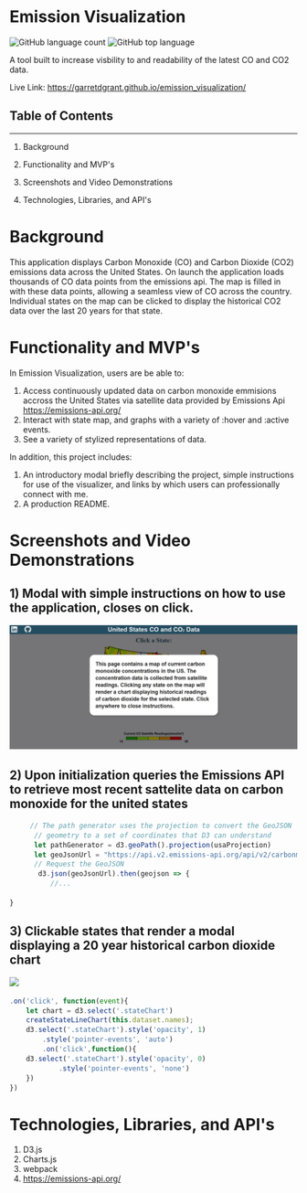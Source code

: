 # Emission Visualization

![GitHub language count](https://img.shields.io/github/languages/count/garretdgrant/emission_visualization?style=flat-square)
![GitHub top language](https://img.shields.io/github/languages/top/garretdgrant/emission_visualization)

A tool built to increase visbility to and readability of the latest CO and CO2 data.

Live Link: https://garretdgrant.github.io/emission_visualization/

Table of Contents
---
---

1) Background

2) Functionality and MVP's

3) Screenshots and Video Demonstrations

4) Technologies, Libraries, and API's


# Background


This application displays Carbon Monoxide (CO) and Carbon Dioxide (CO2) emissions data across the United States. On launch the application loads thousands of CO data points from the emissions api. The map is filled in with these data points, allowing a seamless view of CO across the country. Individual states on the map can be clicked to display the historical CO2 data over the last 20 years for that state. 


# Functionality and MVP's


In Emission Visualization, users are be able to:

1) Access continuously updated data on carbon monoxide emmisions accross the United States via satellite data provided by Emissions Api https://emissions-api.org/
2) Interact with state map, and graphs with a variety of :hover and :active events.
3) See a variety of stylized representations of data.

In addition, this project includes:

1) An introductory modal briefly describing the project, simple instructions for use of the visualizer, and links by which users can professionally connect with me.
2) A production README.

# Screenshots and Video Demonstrations

## 1) Modal with simple instructions on how to use the application, closes on click. 

![Getting Started](/public/ev_instruction_modal.jpg)

## 2) Upon initialization queries the Emissions API to retrieve most recent sattelite data on carbon monoxide for the united states

``` javascript
     // The path generator uses the projection to convert the GeoJSON
      // geometry to a set of coordinates that D3 can understand
      let pathGenerator = d3.geoPath().projection(usaProjection)
      let geoJsonUrl = "https://api.v2.emissions-api.org/api/v2/carbonmonoxide/geo.json?country=USA&begin=2021-02-01&end=2021-02-11&limit=7000&offset=0"
      // Request the GeoJSON
       d3.json(geoJsonUrl).then(geojson => {
          //...
       
}
```

## 3) Clickable states that render a modal displaying a 20 year historical carbon dioxide chart

![](https://media.giphy.com/media/457Fy9QJ9PnRublNRP/giphy.gif)

``` javascript
.on('click', function(event){
    let chart = d3.select('.stateChart')
    createStateLineChart(this.dataset.names);
    d3.select('.stateChart').style('opacity', 1)
        .style('pointer-events', 'auto')
        .on('click',function(){
    d3.select('.stateChart').style('opacity', 0)
            .style('pointer-events', 'none')
    })
})
```



# Technologies, Libraries, and API's


1) D3.js
2) Charts.js
4) webpack
3) https://emissions-api.org/
